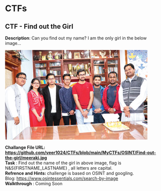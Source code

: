 <h1><centre>CTFs</centre></h1>

<h2> CTF - Find out the Girl </h2>
<p><b>Description</b>: Can you find out my name? I am the only girl in the below image... </p>

![](meeraki.jpg)

<b>Challange File URL: https://github.com/veer1024/CTFs/blob/main/MyCTFs/OSINT/Find-out-the-girl/meeraki.jpg</b><br>
<b> Task </b>: Find out the name of the girl in above image, flag is N&S{FIRSTNAME_LASTNAME} , all letters are capital.<br>
<b> Refrence and Hints: </b> challenge is based on OSINT and googling. <br>
Blog: https://www.osintessentials.com/search-by-image
<br>
<b> Walkthrough </b>: Coming Soon <br> 
